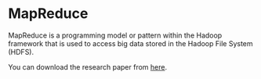# MapReduce
MapReduce is a programming model or pattern within the Hadoop framework that is used to access big data stored in the Hadoop File System (HDFS).

You can download the research paper from  [here](https://research.google/pubs/pub62/).
